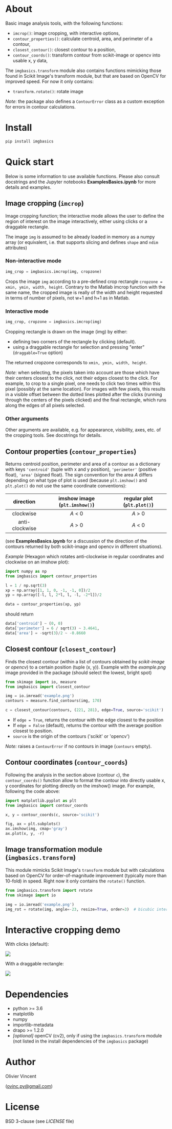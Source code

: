 About
=====

Basic image analysis tools, with the following functions:

- `imcrop()`: image cropping, with interactive options,
- `contour_properties()`: calculate centroid, area, and perimeter of a contour,
- `closest_contour()`: closest contour to a position,
- `contour_coords()`: transform contour from scikit-image or opencv into usable x, y data,

The `imgbasics.transform` module also contains functions mimicking those found in Scikit Image's transform module, but that are based on OpenCV for improved speed. For now it only contains:

- `transform.rotate()`: rotate image

*Note*: the package also defines a `ContourError` class as a custom exception for errors in contour calculations.

Install
=======

```bash
pip install imgbasics
```

Quick start
===========

Below is some information to use available functions. Please also consult docstrings and the Jupyter notebooks **ExamplesBasics.ipynb** for more details and examples.


## Image cropping (`imcrop`)

Image cropping function; the interactive mode allows the user to define the region of interest on the image interactively, either using clicks or a draggable rectangle.

The image `img` is assumed to be already loaded in memory as a numpy array (or equivalent, i.e. that supports slicing and defines `shape` and `ndim` attributes)

### Non-interactive mode

```python
img_crop = imgbasics.imcrop(img, cropzone)
```
Crops the image `img` according to a pre-defined crop rectangle `cropzone = xmin, ymin, width, height`. Contrary to the Matlab imcrop function with the same name, the cropped image is really of the width and height requested in terms of number of pixels, not w+1 and h+1 as in Matlab.

### Interactive mode

```python
img_crop, cropzone = imgbasics.imcrop(img)
```
Cropping rectangle is drawn on the image (img) by either:
- defining two corners of the rectangle by clicking (default).
- using a draggable rectangle for selection and pressing "enter" (`draggable=True` option)

The returned cropzone corresponds to `xmin, ymin, width, height`.

*Note*: when selecting, the pixels taken into account are those which have
their centers closest to the click, not their edges closest to the click.
For example, to crop to a single pixel, one needs to click two times within
this pixel (possibly at the same location). For images with few pixels,
this results in a visible offset between the dotted lines plotted after the
clicks (running through the centers of the pixels clicked) and the final
rectangle, which runs along the edges of all pixels selected.

### Other arguments

Other arguments are available, e.g. for appearance, visibility, axes, etc. of the cropping tools. See docstrings for details.


## Contour properties (`contour_properties`)

Returns centroid position, perimeter and area of a contour as a dictionary with keys `'centroid'` (tuple with x and y position), `'perimeter'` (positive float), `'area'` (signed float). The sign convention for the area *A* differs depending on what type of plot is used (because `plt.imshow()` and `plt.plot()` do not use the same coordinate conventions):

| direction      |  imshow image (`plt.imshow()`)  | regular plot (`plt.plot()`)
| :---:          | :---:                           | :---:
| clockwise      |  *A* < 0  |  *A* > 0  |
| anti-clockwise |  *A* > 0  |  *A* < 0  |

(see **ExamplesBasics.ipynb** for a discussion of the direction of the contours returned by both scikit-image and opencv in different situations).

*Example*
(Hexagon which rotates anti-clockwise in regular coordinates and clockwise on an imshow plot):
```python
import numpy as np
from imgbasics import contour_properties

l = 1 / np.sqrt(3)
xp = np.array([1, 1, 0, -1, -1, 0])/2
yp = np.array([-l, l, 2*l, l, -l, -2*l])/2

data = contour_properties(xp, yp)
```
should return
```python
data['centroid'] ~ (0, 0)
data['perimeter'] = 6 / sqrt(3) ~ 3.4641,
data['area'] = -sqrt(3)/2 ~ -0.8660
```

## Closest contour (`closest_contour`)

Finds the closest contour (within a list of contours obtained by *scikit-image* or *opencv*) to a certain position (tuple (x, y)). Example with the *example.png* image provided in the package (should select the lowest, bright spot)

```python
from skimage import io, measure
from imgbasics import closest_contour

img = io.imread('example.png')
contours = measure.find_contours(img, 170)

c = closest_contour(contours, (221, 281), edge=True, source='scikit')
```
- If `edge = True`, returns the contour with the edge closest to the position
- If `edge = False` (default), returns the contour with the average position closest to position.
- `source` is the origin of the contours ('scikit' or 'opencv')

*Note:* raises a `ContourError` if no contours in image (`contours` empty).


## Contour coordinates (`contour_coords`)

Following the analysis in the section above (contour `c`), the `contour_coords()` function allow to format the contour into directly usable x, y coordinates for plotting directly on the imshow() image. For example, following the code above:

```python
import matplotlib.pyplot as plt
from imgbasics import contour_coords

x, y = contour_coords(c, source='scikit')

fig, ax = plt.subplots()
ax.imshow(img, cmap='gray')
ax.plot(x, y, -r)
```

## Image transformation module (`imgbasics.transform`)

This module mimicks Scikit Image's `transform` module but with calculations based on OpenCV for order-of-magnitude improvement (typically more than 10-fold) in speed. Right now it only contains the `rotate()` function.

```python
from imgbasics.transform import rotate
from skimage import io

img = io.imread('example.png')
img_rot = rotate(img, angle=-23, resize=True, order=3)  # bicubic interpolation
```



# Interactive cropping demo

With clicks (default):

![](https://raw.githubusercontent.com/ovinc/imgbasics/master/data/imcrop_demo_clicks.gif)

With a draggable rectangle:

![](https://raw.githubusercontent.com/ovinc/imgbasics/master/data/imcrop_demo_draggable.gif)



# Dependencies

- python >= 3.6
- matplotlib
- numpy
- importlib-metadata
- drapo >= 1.2.0
- *[optional]* openCV (cv2), only if using the `imgbasics.transform` module (not listed in the install dependencies of the `imgbasics` package)


# Author

Olivier Vincent

(ovinc.py@gmail.com)

# License

BSD 3-clause (see *LICENSE* file)
